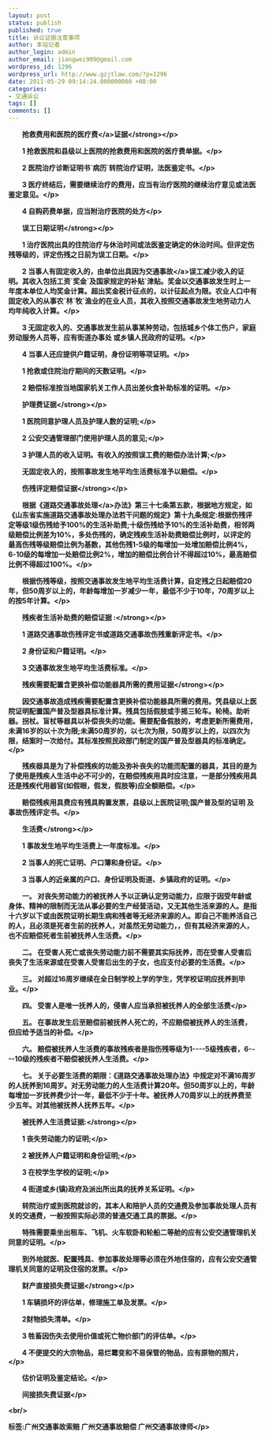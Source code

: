 ```yaml
---
layout: post
status: publish
published: true
title: 诉讼证据注意事项
author: 本站记者
author_login: admin
author_email: jiangwei909@gmail.com
wordpress_id: 1296
wordpress_url: http://www.gzjtlaw.com/?p=1296
date: 2011-05-29 09:14:24.000000000 +08:00
categories:
- 交通诉讼
tags: []
comments: []
---
```

<p><p>　　<strong>抢救费用和医院的<a>医疗费<&#47;a>证据<&#47;strong><&#47;p><p>　　1 抢救医院和县级以上医院的抢救费用和医院的医疗费单据。<&#47;p><p>　　2 医院治疗诊断证明书`病历`转院治疗证明，法医鉴定书。<&#47;p><p>　　3 医疗终结后，需要继续治疗的费用，应当有治疗医院的继续治疗意见或法医鉴定意见。<&#47;p><p>　　4 自购药费单据，应当附治疗医院的处方<&#47;p><p>　　<strong>误工日期证明<&#47;strong><&#47;p><p>　　1 治疗医院出具的住院治疗与休治时间或法医鉴定确定的休治时间。但评定伤残等级的，评定伤残之日前为误工日期。<&#47;p><p>　　2 当事人有固定收入的，由单位出具因为<a>交通事故<&#47;a>误工减少收入的证明。其收入包括工资`奖金`及国家规定的补贴`津贴。奖金以交通事故发生时上一年度本单位人均奖金计算。超出奖金税计征点的，以计征起点为限。农业人口中有固定收入的从事农`林`牧`渔业的在业人员，其收入按照交通事故发生地劳动力人均年纯收入计算。<&#47;p><p>　　3 无固定收入的、交通事故发生前从事某种劳动，包括城乡个体工伤户，家庭劳动服务人员等，应有街道办事处 或乡镇人民政府的证明。<&#47;p><p>　　4 当事人还应提供户籍证明，身份证明等项证明。<&#47;p><p>　　1 抢救或住院治疗期间的天数证明。<&#47;p><p>　　2 赔偿标准按当地国家机关工作人员出差伙食补助标准的证明。<&#47;p><p>　<strong>　护理费证据<&#47;strong><&#47;p><p>　　1 医院同意护理人员及护理人数的证明;<&#47;p><p>　　2 公安交通管理部门使用护理人员的意见;<&#47;p><p>　　3 护理人员的收入证明。有收入的按照误工费的赔偿办法计算;<&#47;p><p>　　无固定收入的，按照事故发生地平均生活费标准予以赔偿。<&#47;p><p>　<strong>　伤残评定赔偿证据<&#47;strong><&#47;p><p>　　根据《道路<a>交通事故处理<&#47;a>办法》第三十七条第五款，根据地方规定，如《山东省实施道路交通事故处理办法若干问题的规定》第十九条规定:根据伤残评定等级1级伤残给予100%的生活补助费;十级伤残给予10%的生活补助费，相邻两级赔偿比例差为10%，多处伤残的，确定残疾生活补助费赔偿比例时，以评定的最高伤残等级赔偿比例为基数，其他伤残1-5级的每增加一处增加赔偿比例4%，6-10级的每增加一处赔偿比例2%，增加的赔偿比例合计不得超过10%，最高赔偿比例不得超过100%。<&#47;p><p>　　根据伤残等级，按照交通事故发生地平均生活费计算，自定残之日起赔偿20年，但50周岁以上的，年龄每增加一岁减少一年，最低不少于10年，70周岁以上的按5年计算。<&#47;p><p>　　<strong>残疾者生活补助费的赔偿证据 :<&#47;strong><&#47;p><p>　　1 道路交通事故伤残评定书或道路交通事故伤残重新评定书。<&#47;p><p>　　2 身份证和户籍证明。<&#47;p><p>　　3 交通事故发生地平均生活费标准。<&#47;p><p>　<strong>　残疾需要配置含更换补偿功能器具所需的费用证据<&#47;strong><&#47;p><p>　　因交通事故造成残疾需要配置含更换补偿功能器具所需的费用。凭县级以上医院证明配置国产普及型器具标准计算。残具包括假肢或手摇三轮车。轮椅。助听器。拐杖。盲杖等器具以补偿丧失的功能。需要配备假肢的，考虑更新所需费用，未满16岁的以十次为限;未满50周岁的，以七次为限，50周岁以上的，以四次为限，结案时一次给付。其标准按照民政部门制定的国产普及型器具的标准确定。<&#47;p><p>　　残疾器具是为了补偿残疾的功能及弥补丧失的功能而配置的器具，其目的是为了使用是残疾人生活中必不可少的，在赔偿残疾用具时应注意，一是部分残疾用具还是残疾代用器官(如假眼，假发，假肢等)应全额赔偿。<&#47;p><p>　　赔偿残疾用具费应有残具购置发票，县级以上医院证明;国产普及型的证明 及事故伤残评定书。<&#47;p><p>　　<strong>生活费<&#47;strong><&#47;p><p>　　1 事故发生地平均生活费上一年度标准。<&#47;p><p>　　2 当事人的死亡证明、户口簿和身份证。<&#47;p><p>　　3 当事人的近亲属的户口、身份证明及街道、乡镇政府的证明。<&#47;p><p>　　一。 对丧失劳动能力的被抚养人予以正确认定劳动能力，应限于因受年龄或身体、精神的限制而无法从事必要的生产经营活动，又无其他生活来源的人。是指十六岁以下或由医院证明长期生病和残者等无经济来源的人。即自己不能养活自己的人，且必须是死者生前的抚养人，对虽然无劳动能力，，但有其经济来源的人，也不应赔偿死者生前被抚养人生活费。<&#47;p><p>　　二。 在受害人死亡或丧失劳动能力前不需要其实际抚养，而在受害人受害后丧失了生活来源或在受害人受害后出生的子女，也应支付必要的生活费。<&#47;p><p>　　三。 对超过16周岁继续在全日制学校上学的学生，凭学校证明应抚养到毕业。<&#47;p><p>　　四。 受害人是唯一抚养人的，侵害人应当承担被抚养人的全部生活费<&#47;p><p>　　五。 在事故发生后至赔偿前被抚养人死亡的，不应赔偿被抚养人的生活费，但应给予适当的补偿。<&#47;p><p>　　六。 赔偿被抚养人生活费的事故残疾者是指伤残等级为1----5级残疾者，6----10级的残疾者不赔偿被抚养人生活费。<&#47;p><p>　　七。 关于必要生活费的期限：《道路交通事故处理办法》中规定对不满16周岁的人抚养到16周岁。对无劳动能力的人生活费计算20年。但50周岁以上的，年龄每增加一岁抚养费少计一年，最低不少于十年。被抚养人70周岁以上的抚养费至少五年。对其他被抚养人抚养五年。<&#47;p><p>　　<strong>被抚养人生活费证据:<&#47;strong><&#47;p><p>　　1 丧失劳动能力的证明;<&#47;p><p>　　2 被抚养人户籍证明和身份证明;<&#47;p><p>　　3 在校学生学校的证明;<&#47;p><p>　　4 街道或乡(镇)政府及派出所出具的抚养关系证明。<&#47;p><p>　　转院治疗或到医院就诊的，其本人和陪护人员的交通费及参加事故处理人员有关的交通费，一般按照实际必须的普通交通工具的票据。<&#47;p><p>　　特殊需要乘坐出租车、飞机、火车软卧和轮船二等舱的应有公安交通管理机关同意的证明。<&#47;p><p>　　到外地就医、配置残具、参加事故处理等必须在外地住宿的，应有公安交通管理机关同意的证明及住宿的发票。<&#47;p><p><strong>　　财产直接损失费证据<&#47;strong><&#47;p><p>　　1 车辆损坏的评估单，修理施工单及发票。<&#47;p><p>　　2财物损失清单。<&#47;p><p>　　3 牲畜因伤失去使用价值或死亡物价部门的评估单。<&#47;p><p>　　4 不便提交的大宗物品，易烂霉变和不易保管的物品，应有原物的照片，<&#47;p><p>　　估价证明及鉴定结论。<&#47;p><p>　<strong>　间接损失费证据<&#47;p><br&#47;><p>标签:广州交通事故索赔 广州交通事故赔偿 广州交通事故律师<&#47;p>

